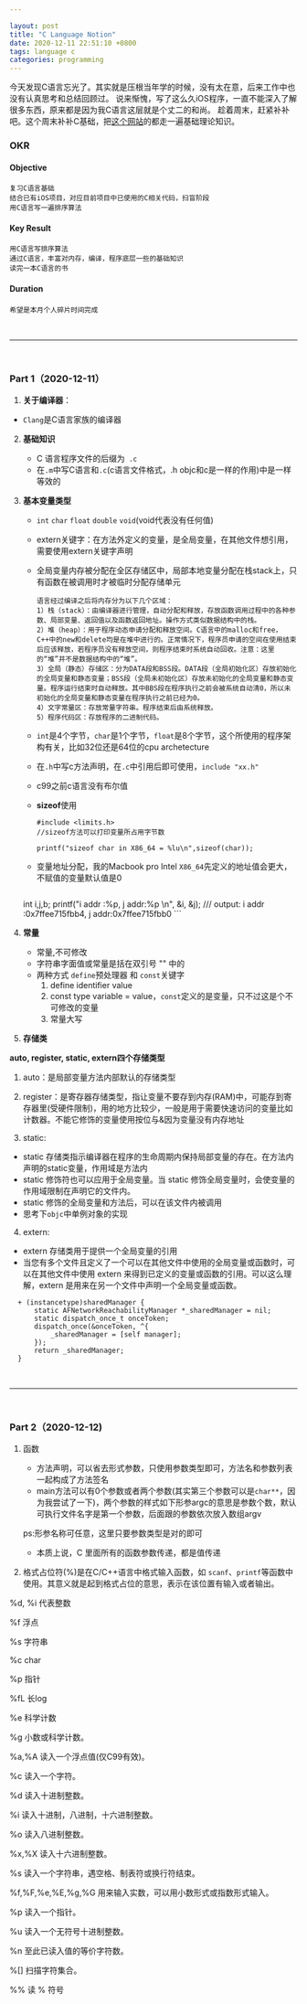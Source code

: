 ```yaml
---

layout: post
title: "C Language Notion"
date: 2020-12-11 22:51:10 +0800
tags: language c
categories: programming
---
```


今天发现C语言忘光了。其实就是压根当年学的时候，没有太在意，后来工作中也没有认真思考和总结回顾过。
说来惭愧，写了这么久iOS程序，一直不能深入了解很多东西，原来都是因为我C语言这层就是个丈二的和尚。
趁着周末，赶紧补补吧。这个周末补补C基础，把[这个网站](https://www.runoob.com/cprogramming/c-variables.html)的都走一遍基础理论知识。

### OKR

#### Objective
	复习C语言基础
	结合已有iOS项目，对应目前项目中已使用的C相关代码，扫盲阶段
	用C语言写一遍排序算法

#### Key Result
	用C语言写排序算法
	通过C语言，丰富对内存，编译，程序底层一些的基础知识
	读完一本C语言的书


#### Duration
	希望是本月个人碎片时间完成


<br>

----------------------------------------------------------------

<br>



### Part 1（2020-12-11）

1. **关于编译器**：
	
- `Clang`是C语言家族的编译器
	
2. **基础知识**
	- C 语言程序文件的后缀为` .c`
	- 在`.m`中写C语言和`.c`(c语言文件格式，.h objc和c是一样的作用)中是一样等效的

3. **基本变量类型**
	- `int` `char` `float` `double` `void`(void代表没有任何值)
	- extern关键字：在方法外定义的变量，是全局变量，在其他文件想引用，需要使用extern关键字声明
	- 全局变量内存被分配在全区存储区中，局部本地变量分配在栈stack上，只有函数在被调用时才被临时分配存储单元

		```
		语言经过编译之后将内存分为以下几个区域：
		1）栈（stack）：由编译器进行管理，自动分配和释放，存放函数调用过程中的各种参数、局部变量、返回值以及函数返回地址。操作方式类似数据结构中的栈。
		2）堆（heap）：用于程序动态申请分配和释放空间。C语言中的malloc和free，C++中的new和delete均是在堆中进行的。正常情况下，程序员申请的空间在使用结束后应该释放，若程序员没有释放空间，则程序结束时系统自动回收。注意：这里的“堆”并不是数据结构中的“堆”。
		3）全局（静态）存储区：分为DATA段和BSS段。DATA段（全局初始化区）存放初始化的全局变量和静态变量；BSS段（全局未初始化区）存放未初始化的全局变量和静态变量。程序运行结束时自动释放。其中BBS段在程序执行之前会被系统自动清0，所以未初始化的全局变量和静态变量在程序执行之前已经为0。
		4）文字常量区：存放常量字符串。程序结束后由系统释放。
		5）程序代码区：存放程序的二进制代码。
		```

	- `int`是4个字节，`char`是1个字节，`float`是8个字节，这个所使用的程序架构有关，比如32位还是64位的cpu archetecture
	- 在`.h`中写c方法声明，在`.c`中引用后即可使用，`include "xx.h"`
	- c99之前c语言没有布尔值
	- **sizeof**使用

		```
		#include <limits.h>
		//sizeof方法可以打印变量所占用字节数

		printf("sizeof char in X86_64 = %lu\n",sizeof(char));
		```

	- 变量地址分配，我的Macbook pro Intel `X86_64`先定义的地址值会更大，不赋值的变量默认值是0


		```
	int i,j,b;
	printf("i addr :%p, j addr:%p \n", &i, &j);
	/// output:
		i addr :0x7ffee715fbb4, j addr:0x7ffee715fbb0
		```
4. **常量**
	- 常量,不可修改
	- 字符串字面值或常量是括在双引号 "" 中的
	- 两种方式
		`define`预处理器 和 `const`关键字
		1. define identifier value
		2. const type variable = value，`const`定义的是变量，只不过这是个不可修改的变量
		3. 常量大写

5. **存储类**

  **auto, register, static, extern四个存储类型**
  1. auto：是局部变量方法内部默认的存储类型
  
  2. register：是寄存器存储类型，指让变量不要存到内存(RAM)中，可能存到寄存器里(受硬件限制)，用的地方比较少，一般是用于需要快速访问的变量比如计数器。不能它修饰的变量使用按位与&因为变量没有内存地址

  3. static:
  - static 存储类指示编译器在程序的生命周期内保持局部变量的存在。在方法内声明的static变量，作用域是方法内
  - static 修饰符也可以应用于全局变量。当 static 修饰全局变量时，会使变量的作用域限制在声明它的文件内。
  - static 修饰的全局变量和方法后，可以在该文件内被调用
  - 思考下`objc`中单例对象的实现

  4. extern:

  - extern 存储类用于提供一个全局变量的引用
  - 当您有多个文件且定义了一个可以在其他文件中使用的全局变量或函数时，可以在其他文件中使用 extern 来得到已定义的变量或函数的引用。可以这么理解，extern 是用来在另一个文件中声明一个全局变量或函数。

  
```
  + (instancetype)sharedManager {
      static AFNetworkReachabilityManager *_sharedManager = nil;
      static dispatch_once_t onceToken;
      dispatch_once(&onceToken, ^{
          _sharedManager = [self manager];
      });
      return _sharedManager;
  }
```

<br>

----------------------------------------------------------------

<br>

### Part 2（2020-12-12)

1. 函数
	- 方法声明，可以省去形式参数，只使用参数类型即可，方法名和参数列表一起构成了方法签名
	- main方法可以有0个参数或者两个参数(其实第三个参数可以是`char**`，因为我尝试了一下)，两个参数的样式如下形参argc的意思是参数个数，默认可执行文件名字是第一个参数，后面跟的参数依次放入数组argv

	ps:形参名称可任意，这里只要参数类型是对的即可
	- 本质上说，C 里面所有的函数参数传递，都是值传递

2. 格式占位符(%)是在C/C++语言中格式输入函数，如 `scanf`、`printf`等函数中使用。其意义就是起到格式占位的意思，表示在该位置有输入或者输出。

 %d, %i 代表整数

 %f 浮点

 %s 字符串

 %c char

 %p 指针

 %fL 长log

 %e 科学计数

 %g 小数或科学计数。

 %a,%A 读入一个浮点值(仅C99有效)。

 %c 读入一个字符。

 %d 读入十进制整数。

 %i 读入十进制，八进制，十六进制整数。

 %o 读入八进制整数。

 %x,%X 读入十六进制整数。

 %s 读入一个字符串，遇空格、制表符或换行符结束。

 %f,%F,%e,%E,%g,%G 用来输入实数，可以用小数形式或指数形式输入。

 %p 读入一个指针。

 %u 读入一个无符号十进制整数。

 %n 至此已读入值的等价字符数。

 %[] 扫描字符集合。

 %% 读 % 符号


